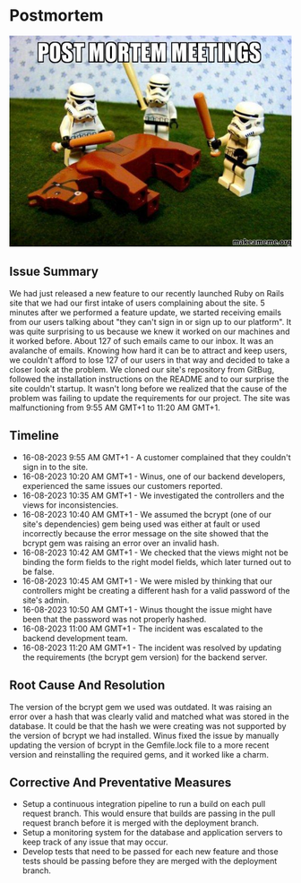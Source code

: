 # Postmortem

![Flogging a dead horse](post-mortem-meetings.jpg)

## Issue Summary

We had just released a new feature to our recently launched Ruby on Rails site that we had our first intake of users complaining about the site. 5 minutes after we performed a feature update, we started receiving emails from our users talking about "they can't sign in or sign up to our platform". It was quite surprising to us because we knew it worked on our machines and it worked before. About 127 of such emails came to our inbox. It was an avalanche of emails. Knowing how hard it can be to attract and keep users, we couldn't afford to lose 127 of our users in that way and decided to take a closer look at the problem. We cloned our site's repository from GitBug, followed the installation instructions on the README and to our surprise the site couldn't startup. It wasn't long before we realized that the cause of the problem was failing to update the requirements for our project. The site was malfunctioning from 9:55 AM GMT+1 to 11:20 AM GMT+1.

## Timeline

+ 16-08-2023 9:55 AM GMT+1 - A customer complained that they couldn't sign in to the site.
+ 16-08-2023 10:20 AM GMT+1 - Winus, one of our backend developers, experienced the same issues our customers reported.
+ 16-08-2023 10:35 AM GMT+1 - We investigated the controllers and the views for inconsistencies.
+ 16-08-2023 10:40 AM GMT+1 - We assumed the bcrypt (one of our site's dependencies) gem being used was either at fault or used incorrectly because the error message on the site showed that the bcrypt gem was raising an error over an invalid hash.
+ 16-08-2023 10:42 AM GMT+1 - We checked that the views might not be binding the form fields to the right model fields, which later turned out to be false.
+ 16-08-2023 10:45 AM GMT+1 - We were misled by thinking that our controllers might be creating a different hash for a valid password of the site's admin.
+ 16-08-2023 10:50 AM GMT+1 - Winus thought the issue might have been that the password was not properly hashed.
+ 16-08-2023 11:00 AM GMT+1 - The incident was escalated to the backend development team.
+ 16-08-2023 11:20 AM GMT+1 - The incident was resolved by updating the requirements (the bcrypt gem version) for the backend server.

## Root Cause And Resolution

The version of the bcrypt gem we used was outdated. It was raising an error over a hash that was clearly valid and matched what was stored in the database. It could be that the hash we were creating was not supported by the version of bcrypt we had installed. Winus fixed the issue by manually updating the version of bcrypt in the Gemfile.lock file to a more recent version and reinstalling the required gems, and it worked like a charm.

## Corrective And Preventative Measures

+ Setup a continuous integration pipeline to run a build on each pull request branch. This would ensure that builds are passing in the pull request branch before it is merged with the deployment branch.
+ Setup a monitoring system for the database and application servers to keep track of any issue that may occur.
+ Develop tests that need to be passed for each new feature and those tests should be passing before they are merged with the deployment branch.
